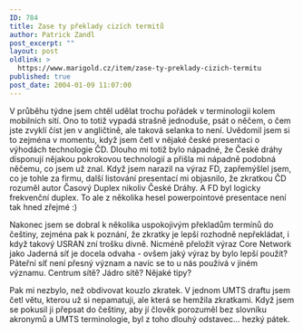 ```yaml
---
ID: 784
title: Zase ty překlady cizích termitů
author: Patrick Zandl
post_excerpt: ""
layout: post
oldlink: >
  https://www.marigold.cz/item/zase-ty-preklady-cizich-termitu
published: true
post_date: 2004-01-09 11:07:00
---
```

<p>
V průběhu týdne jsem chtěl udělat trochu pořádek v terminologii kolem mobilních sítí. Ono to totiž vypadá strašně jednoduše, psát o něčem, o čem jste zvyklí číst jen v angličtině, ale taková selanka to není. Uvědomil jsem si to zejména v momentu, když jsem četl v nějaké české presentaci o výhodách technologie ČD. Dlouho mi totiž bylo nápadné, že České dráhy disponují nějakou pokrokovou technologií a přišla mi nápadně podobná něčemu, co jsem už znal. Když jsem narazil na výraz FD, zapřemýšlel jsem, co je tohle za firmu, další listování presentací mi objasnilo, že zkratkou ČD rozuměl autor Časový Duplex nikoliv České Dráhy. A FD byl logicky frekvenční duplex. To ale z několika hesel powerpointové presentace není tak hned zřejmé :)</p>

<p>
Nakonec jsem se dobral k několika uspokojivým překladům termínů do češtiny, zejména pak k poznání, že zkratky je lepší rozhodně nepřekládat, i když takový USRAN zní trošku divně. Nicméně přeložit výraz Core Network jako Jaderná síť je docela odvaha - ovšem jaký výraz by bylo lepší použít? Páteřní síť není přesný význam a navíc se to u nás používá v jiném významu. Centrum sítě? Jádro sítě? Nějaké tipy?</p>

<p>
Pak mi nezbylo, než obdivovat kouzlo zkratek. V jednom UMTS draftu jsem četl větu, kterou už si nepamatuji, ale která se hemžila zkratkami. Když jsem se pokusil ji přepsat do češtiny, aby jí člověk porozuměl bez slovníku akronymů a UMTS terminologie, byl z toho dlouhý odstavec... hezký pátek.&#160;</p>
